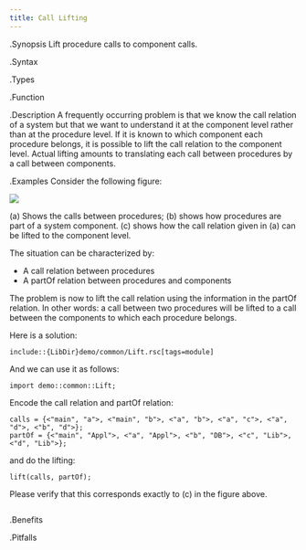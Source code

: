```yaml
---
title: Call Lifting
---
```


.Synopsis
Lift procedure calls to component calls.

.Syntax

.Types

.Function

.Description
A frequently occurring problem is that we know the call relation of a system but that we want to understand it at the component level rather than at the procedure level. If it is known to which component each procedure belongs, it is possible to lift the call relation to the component level. Actual lifting amounts to translating each call between procedures by a call between components. 

.Examples
Consider the following figure:


![]((parts.png))


(a) Shows the calls between procedures;
(b) shows how procedures are part of a system component.
(c) shows how the call relation given in (a) can be lifted to the component level.

The situation can be characterized by:

*  A call relation between procedures
*  A partOf relation between procedures and components


The problem is now to lift the call relation using the information in the partOf relation.
In other words: a call between two procedures will be lifted to
a call between the components to which each procedure belongs.

Here is a solution:
```rascal
include::{LibDir}demo/common/Lift.rsc[tags=module]
```

And we can use it as follows:

```rascal-shell
import demo::common::Lift;
```
Encode the call relation and partOf relation:
```rascal-shell,continue
calls = {<"main", "a">, <"main", "b">, <"a", "b">, <"a", "c">, <"a", "d">, <"b", "d">};        
partOf = {<"main", "Appl">, <"a", "Appl">, <"b", "DB">, <"c", "Lib">, <"d", "Lib">};
```
and do the lifting:
```rascal-shell,continue
lift(calls, partOf);
```
Please verify that this corresponds exactly to (c) in the figure above.
```rascal-shell,continue
```

.Benefits

.Pitfalls

